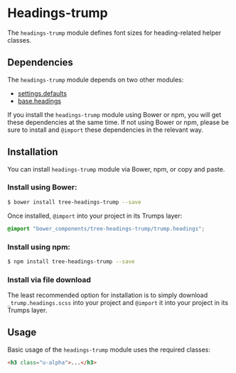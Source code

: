 # Headings-trump

The `headings-trump` module defines font sizes for heading-related helper
classes.

## Dependencies

The `headings-trump` module depends on two other modules:

* [settings.defaults](https://github.com/treeframework/settings.defaults)
* [base.headings](https://github.com/treeframework/base.headings)

If you install the `headings-trump` module using Bower or npm, you will get 
these dependencies at the same time. If not using Bower or npm, please be sure 
to install and `@import` these dependencies in the relevant way.

## Installation

You can install `headings-trump` module via Bower, npm, or copy and paste.

### Install using Bower:

```sh
$ bower install tree-headings-trump --save
```

Once installed, `@import` into your project in its Trumps layer:

```scss
@import "bower_components/tree-headings-trump/trump.headings";
```

### Install using npm:

```sh
$ npm install tree-headings-trump --save
```

### Install via file download

The least recommended option for installation is to simply download
`_trump.headings.scss` into your project and `@import` it into your project in 
its Trumps layer.

## Usage

Basic usage of the `headings-trump` module uses the required classes:

```html
<h3 class="u-alpha">...</h3>
```
